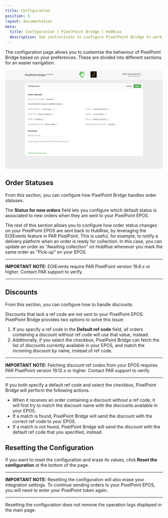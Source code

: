```yaml
---
title: Configuration
position: 5
layout: documentation
meta:
  title: Configuration | PixelPoint Bridge | HubRise
  description: See instructions to configure PixelPoint Bridge to work seamlessly with your EPOS or other apps connected to HubRise. Configuration is simple.
---
```


The configuration page allows you to customise the behaviour of PixelPoint Bridge based on your preferences.
These are divided into different sections for an easier navigation.

![PixelPoint Bridge configuration page](../images/003-en-pixelpoint-configuration-page.png)

## Order Statuses

From this section, you can configure how PixelPoint Bridge handles order statuses.

The **Status for new orders** field lets you configure which default status is associated to new orders when they are sent to your PixelPoint EPOS.

The rest of this section allows you to configure how order status changes on your PixelPoint EPOS are sent back to HubRise, by leveraging the EOIEvents feature in PAR PixelPoint.
This is useful, for example, to notify a delivery platform when an order is ready for collection. In this case, you can update an order as "Awaiting collection" on HubRise whenever you mark the same order as "Pick-up" on your EPOS.

---

**IMPORTANT NOTE:** EOIEvents require PAR PixelPoint version 19.6.x or higher. Contact PAR support to verify.

---

## Discounts

From this section, you can configure how to handle discounts.

Discounts that lack a ref code are not sent to your PixelPoint EPOS. PixelPoint Bridge provides two options to solve this issue:

1. If you specify a ref code in the **Default ref code** field, all orders containing a discount without ref code will use that value, instead.
1. Additionally, if you select the checkbox, PixelPoint Bridge can fetch the list of discounts currently available in your EPOS, and match the incoming discount by name, instead of ref code.

---

**IMPORTANT NOTE:** Fetching discount ref codes from your EPOS requires PAR PixelPoint version 19.12.x or higher. Contact PAR support to verify.

---

If you both specify a default ref code and select the checkbox, PixelPoint Bridge will perform the following actions.
- When it receives an order containing a discount without a ref code, it will first try to match the discount name with the discounts available in your EPOS.
- If a match is found, PixelPoint Bridge will send the discount with the correct ref code to your EPOS.
- If a match is not found, PixelPoint Bridge will send the discount with the default ref code that you specified, instead.

## Resetting the Configuration

If you want to reset the configuration and erase its values, click **Reset the configuration** at the bottom of the page.

---

**IMPORTANT NOTE:** Resetting the configuration will also erase your integration settings. To continue sending orders to your PixelPoint EPOS, you will need to enter your PixelPoint token again.

---

Resetting the configuration does not remove the operation logs displayed in the main page.
